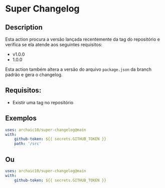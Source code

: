 # Super Changelog

## Description
Esta action procura a versão lançada recentemente da tag do repositório e verifica se ela atende aos seguintes requisitos:

- v1.0.0
- 1.0.0

Esta action também altera a versão do arquivo `package.json` da branch padrão e gera o changelog.


## Requisitos:
- Existir uma tag no repositório

## Exemplos

```yml
uses: archaic10/super-changelog@main
with:
    github-token: ${{ secrets.GITHUB_TOKEN }}
    path: '/src'
```
## Ou

```yml
uses: archaic10/super-changelog@main
with:
    github-token: ${{ secrets.GITHUB_TOKEN }}
```